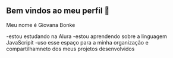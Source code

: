 ## Bem vindos ao meu perfil 💚
Meu nome é Giovana Bonke

-estou estudando na Alura
-estou aprendendo sobre a linguagem JavaScripit
-uso esse espaço para a minha organização e compartilhamneto dos meus projetos desenvolvidos
